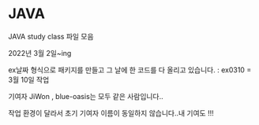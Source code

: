 # JAVA
JAVA study class 파일 모음
<P>2022년 3월 2일~ing<p>
  ex날짜 형식으로 패키지를 만들고 그 날에 한 코드를 다 올리고 있습니다. : ex0310 = 3월 10일 작업
  <p>기여자 JiWon , blue-oasis는 모두 같은 사람입니다..
  <p>작업 환경이 달라서 초기 기여자 이름이 동일하지 않습니다..내 기여도 !!!
  
